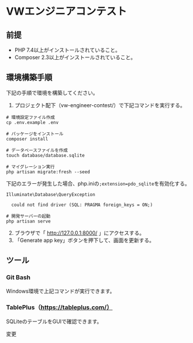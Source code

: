 # VWエンジニアコンテスト

## 前提
* PHP 7.4以上がインストールされていること。
* Composer 2.3以上がインストールされていること。

## 環境構築手順
下記の手順で環境を構築してください。

1. プロジェクト配下（vw-engineer-contest/）で下記コマンドを実行する。
```
# 環境設定ファイル作成
cp .env.example .env
```
```
# パッケージをインストール
composer install
```
```
# データベースファイルを作成
touch database/database.sqlite
```
```
# マイグレーション実行
php artisan migrate:fresh --seed
```
下記のエラーが発生した場合、php.iniの`;extension=pdo_sqlite`を有効化する。
```
Illuminate\Database\QueryException

  could not find driver (SQL: PRAGMA foreign_keys = ON;)
```
```
# 開発サーバーの起動
php artisan serve
```
2. ブラウザで「 http://127.0.0.1:8000/ 」にアクセスする。
1. 「Generate app key」ボタンを押下して、画面を更新する。

## ツール
### Git Bash
Windows環境で上記コマンドが実行できます。

### TablePlus（https://tableplus.com/）
SQLiteのテーブルをGUIで確認できます。

変更